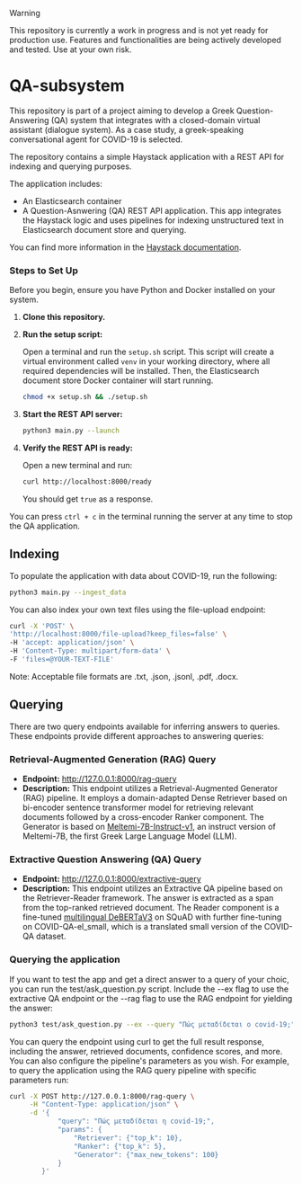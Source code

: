 > [!WARNING]
> This repository is currently a work in progress and is not yet ready for production use. Features and functionalities are being actively developed and tested. Use at your own risk.

# QA-subsystem

This repository is part of a project aiming to develop a Greek Question-Answering (QA) system that integrates with a closed-domain virtual assistant (dialogue system). As a case study, a greek-speaking conversational agent for COVID-19 is selected.

The repository contains a simple Haystack application with a REST API for indexing and querying purposes.

The application includes:

- An Elasticsearch container
- A Question-Asnwering (QA) REST API application. This app integrates the Haystack logic and uses pipelines for indexing unstructured text in Elasticsearch document store and querying.

You can find more information in the [Haystack documentation](https://docs.haystack.deepset.ai/v1.25/docs/intro).

### Steps to Set Up

Before you begin, ensure you have Python and Docker installed on your system. 

1. **Clone this repository.**

2. **Run the setup script:**

    Open a terminal and run the `setup.sh` script. This script will create a virtual environment called `venv` in your working directory, where all required dependencies will be installed. Then, the Elasticsearch document store Docker container will start running.

    ```bash
    chmod +x setup.sh && ./setup.sh
    ```

3. **Start the REST API server:**

    ```bash
    python3 main.py --launch
    ```

4. **Verify the REST API is ready:**

    Open a new terminal and run:

    ```bash
    curl http://localhost:8000/ready
    ```

    You should get `true` as a response.

You can press `ctrl + c` in the terminal running the server at any time to stop the QA application.

## Indexing

To populate the application with data about COVID-19, run the following:

```bash
python3 main.py --ingest_data
```

You can also index your own text files using the file-upload endpoint:

```bash
curl -X 'POST' \
'http://localhost:8000/file-upload?keep_files=false' \
-H 'accept: application/json' \
-H 'Content-Type: multipart/form-data' \
-F 'files=@YOUR-TEXT-FILE'
```

Note: Acceptable file formats are .txt, .json, .jsonl, .pdf, .docx.

## Querying

There are two query endpoints available for inferring answers to queries. These endpoints provide different approaches to answering queries:

### Retrieval-Augmented Generation (RAG) Query

- **Endpoint:** http://127.0.0.1:8000/rag-query
- **Description:** This endpoint utilizes a Retrieval-Augmented Generator (RAG) pipeline. It employs a domain-adapted Dense Retriever based on bi-encoder sentence transformer model for retrieving relevant documents followed by a cross-encoder Ranker component. The Generator is based on [Meltemi-7B-Instruct-v1](https://huggingface.co/ilsp/Meltemi-7B-Instruct-v1), an instruct version of Meltemi-7B, the first Greek Large Language Model (LLM).

### Extractive Question Answering (QA) Query

- **Endpoint:** http://127.0.0.1:8000/extractive-query
- **Description:** This endpoint utilizes an Extractive QA pipeline based on the Retriever-Reader framework. The answer is extracted as a span from the top-ranked retrieved document. The Reader component is a fine-tuned [multilingual DeBERTaV3](https://huggingface.co/microsoft/mdeberta-v3-base) on SQuAD with further fine-tuning on COVID-QA-el_small, which is a translated small version of the COVID-QA dataset.

### Querying the application

If you want to test the app and get a direct answer to a query of your choic, you can run the test/ask_question.py script. Include the --ex flag to use the extractive QA endpoint or the --rag flag to use the RAG endpoint for yielding the answer:

```bash
python3 test/ask_question.py --ex --query "Πώς μεταδίδεται ο covid-19;"
```

You can query the endpoint using curl to get the full result response, including the answer, retrieved documents, confidence scores, and more. You can also configure the pipeline's parameters as you wish. For example, to query the application using the RAG query pipeline with specific parameters run:

```bash
curl -X POST http://127.0.0.1:8000/rag-query \
     -H "Content-Type: application/json" \
     -d '{
            "query": "Πώς μεταδίδεται η covid-19;", 
            "params": {
                "Retriever": {"top_k": 10}, 
                "Ranker": {"top_k": 5}, 
                "Generator": {"max_new_tokens": 100}
            }
        }'
```
